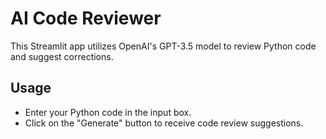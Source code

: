 # AI Code Reviewer

This Streamlit app utilizes OpenAI's GPT-3.5 model to review Python code and suggest corrections.

## Usage
- Enter your Python code in the input box.
- Click on the "Generate" button to receive code review suggestions.
